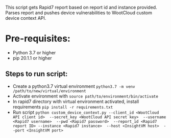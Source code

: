 This script gets Rapid7 report based on report id and instance provided.
Parses report and pushes device vulnerabilities to WootCloud custom device context API.

# Pre-requisites:
- Python 3.7 or higher
- pip 20.1.1 or higher

## Steps to run script:
- Create a python3.7 virtual environment `python3.7 -m venv /path/to/new/virtual/environment`
- Activate environment with `source path/to/environment/bin/activate`
- In rapid7 directory with virtual environment activated, install requirements `pip install -r requirements.txt`
- Run script `python custom_device_context.py
  --client_id <WootCloud API client id> 
  --secret_key <WootCloud API secret key> 
  --username <Rapid7 username> 
  --pwd <Rapid7 password> 
  --report_id <Rapid7 report ID>
  --instance <Rapid7 instance> 
  --host <InsightVM host> 
  --port <InsightVM port>`
